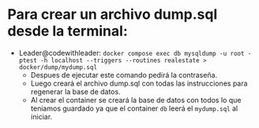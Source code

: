 # Para crear un archivo dump.sql desde la terminal:

- Leader@codewithleader: `docker compose exec db mysqldump -u root -ptest -h localhost --triggers --routines realestate > docker/dump/mydump.sql`
  - Despues de ejecutar este comando pedirá la contraseña.
  - Luego creará el archivo dump.sql con todas las instrucciones para regenerar la base de datos.
  - Al crear el container se creará la base de datos con todos lo que teniamos guardado ya que el container `db` leerá el `mydump.sql` al iniciar.
